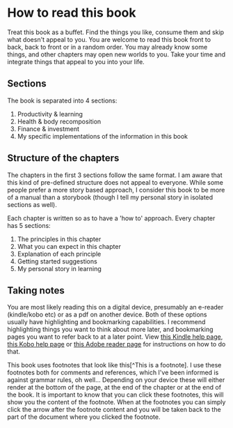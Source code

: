 # How to read this book

Treat this book as a buffet. Find the things you like, consume them and skip what doesn't appeal to you. You are welcome to read this book front to back, back to front or in a random order. You may already know some things, and other chapters may open new worlds to you. Take your time and integrate things that appeal to you into your life.

## Sections

The book is separated into 4 sections:

1. Productivity & learning
2. Health & body recomposition
3. Finance & investment
4. My specific implementations of the information in this book

## Structure of the chapters

The chapters in the first 3 sections follow the same format. I am aware that this kind of pre-defined structure does not appeal to everyone. While some people prefer a more story based approach, I consider this book to be more of a manual than a storybook (though I tell my personal story in isolated sections as well). 

Each chapter is written so as to have a 'how to' approach. Every chapter has 5 sections:

1. The principles in this chapter
2. What you can expect in this chapter
3. Explanation of each principle
4. Getting started suggestions
5. My personal story in learning

## Taking notes

You are most likely reading this on a digital device, presumably an e-reader (kindle/kobo etc) or as a pdf on another device. Both of these options usually have highlighting and bookmarking capabilities. I recommend highlighting things you want to think about more later, and bookmarking pages you want to refer back to at a later point. View [this Kindle help page](https://www.amazon.com/gp/help/customer/display.html?nodeId=201241990), [this Kobo help page](https://www.kobo.com/help/en-US/article/3271/highlighting-text-on-your-kobo-ereader) or [this Adobe reader page](https://helpx.adobe.com/acrobat/using/mark-text-edits.html) for instructions on how to do that.

This book uses footnotes that look like this[^This is a footnote]. I use these footnotes both for comments and references, which I've been informed is against grammar rules, oh well... Depending on your device these will either render at the bottom of the page, at the end of the chapter or at the end of the book. It is important to know that you can click these footnotes, this will show you the content of the footnote. When at the footnotes you can simply click the arrow after the footnote content and you will be taken back to the part of the document where you clicked the footnote.

